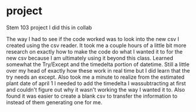 # project
Stem 103 project
I did this in collab

The way I had to see if the code worked was to look into the new csv I created using the csv reader.  It took me a couple hours of a little bit more research on exactly how to make the code do what I wanted it to for the new csv because I am ultimately using it beyond this class.  Learned somewhat the Try/Except and the timedelta portion of datetime.  Still a little over my head of exactly how these work in real time but I did learn that the try needs an except.  Also took me a minute to realize from the estimated plant date of april 1 I needed to add the timedelta I wassubtracting at first and couldn't figure out why it wasn't working the way I wanted it to.  Also found it was easier to create a blank csv to transfer the information to instead of them generating one for me.  
